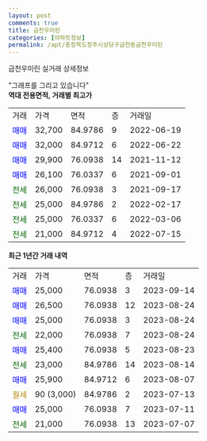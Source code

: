 ```yaml
---
layout: post
comments: true
title: 금천우미린
categories: [아파트정보]
permalink: /apt/충청북도청주시상당구금천동금천우미린
---
```


금천우미린 실거래 상세정보

<script type="text/javascript">
  google.charts.load('current', {'packages':['line', 'corechart']});
  google.charts.setOnLoadCallback(drawChart);

  function drawChart() {
    var data = new google.visualization.DataTable();
    data.addColumn('date', '거래일');
    data.addColumn('number', "매매");
    data.addColumn('number', "전세");
    data.addColumn('number', "전매");

    data.addRows([[new Date(Date.parse("2023-09-14")), 25000, null, null], [new Date(Date.parse("2023-08-24")), 26500, null, null], [new Date(Date.parse("2023-08-24")), 25000, null, null], [new Date(Date.parse("2023-08-24")), null, 22000, null], [new Date(Date.parse("2023-08-23")), 25400, null, null], [new Date(Date.parse("2023-08-14")), null, 23000, null], [new Date(Date.parse("2023-08-07")), 25900, null, null], [new Date(Date.parse("2023-07-13")), null, null, null], [new Date(Date.parse("2023-07-11")), 25000, null, null], [new Date(Date.parse("2023-07-07")), null, 21000, null]]);

    var options = {
      hAxis: {
        format: 'yyyy/MM/dd'
      },    
      lineWidth: 0,
      pointsVisible: true,    
      title: '최근 1년간 유형별 실거래가 분포',
      legend: { position: 'bottom' }
    };

    var formatter = new google.visualization.NumberFormat({pattern:'###,###'} );
    formatter.format(data, 1);
    formatter.format(data, 2);
    
    setTimeout(function() {
        var chart = new google.visualization.LineChart(document.getElementById('columnchart_material'));
        chart.draw(data, (options));
        document.getElementById('loading').style.display = 'none';
    }, 200);
  }
</script>


<div id="loading" style="z-index:20; display: block; margin-left: 0px">"그래프를 그리고 있습니다"</div>
<div id="columnchart_material" style="width: 95%; margin-left: 0px; display: block"></div>
<!-- contents start -->
<b>역대 전용면적, 거래별 최고가</b>
<table class="sortable">
    <tr>
      <td>거래</td>
      <td>가격</td>
      <td>면적</td>
      <td>층</td>
      <td>거래일</td>
    </tr>
        <tr>
          <td><a style="color: blue">매매</a></td>
          <td>32,700</td>
          <td>84.9786</td>
          <td>9</td>
          <td>2022-06-19</td>
        </tr>            <tr>
          <td><a style="color: blue">매매</a></td>
          <td>32,000</td>
          <td>84.9712</td>
          <td>6</td>
          <td>2022-06-22</td>
        </tr>            <tr>
          <td><a style="color: blue">매매</a></td>
          <td>29,900</td>
          <td>76.0938</td>
          <td>14</td>
          <td>2021-11-12</td>
        </tr>            <tr>
          <td><a style="color: blue">매매</a></td>
          <td>26,100</td>
          <td>76.0337</td>
          <td>6</td>
          <td>2021-09-01</td>
        </tr>        
        <tr>
              <td><a style="color: darkgreen">전세</a></td>
              <td>26,000</td>
              <td>76.0938</td>
              <td>3</td>
              <td>2021-09-17</td>
            </tr>            <tr>
              <td><a style="color: darkgreen">전세</a></td>
              <td>25,000</td>
              <td>84.9786</td>
              <td>2</td>
              <td>2022-02-17</td>
            </tr>            <tr>
              <td><a style="color: darkgreen">전세</a></td>
              <td>25,000</td>
              <td>76.0337</td>
              <td>6</td>
              <td>2022-03-06</td>
            </tr>            <tr>
              <td><a style="color: darkgreen">전세</a></td>
              <td>21,000</td>
              <td>84.9712</td>
              <td>4</td>
              <td>2022-07-15</td>
            </tr>        
    
</table>

<b>최근 1년간 거래 내역</b>

<table class="sortable">
    <tr>
      <td>거래</td>
      <td>가격</td>
      <td>면적</td>
      <td>층</td>
      <td>거래일</td>
    </tr>
    <tr>
      <td><a style="color: blue">매매</a></td>
      <td>25,000</td>
      <td>76.0938</td>
      <td>3</td>
      <td>2023-09-14</td>
    </tr>          <tr>
      <td><a style="color: blue">매매</a></td>
      <td>26,500</td>
      <td>76.0938</td>
      <td>12</td>
      <td>2023-08-24</td>
    </tr>          <tr>
      <td><a style="color: blue">매매</a></td>
      <td>25,000</td>
      <td>76.0938</td>
      <td>3</td>
      <td>2023-08-24</td>
    </tr>          <tr>
      <td><a style="color: darkgreen">전세</a></td>
      <td>22,000</td>
      <td>76.0938</td>
      <td>7</td>
      <td>2023-08-24</td>
    </tr>          <tr>
      <td><a style="color: blue">매매</a></td>
      <td>25,400</td>
      <td>76.0938</td>
      <td>5</td>
      <td>2023-08-23</td>
    </tr>          <tr>
      <td><a style="color: darkgreen">전세</a></td>
      <td>23,000</td>
      <td>84.9786</td>
      <td>14</td>
      <td>2023-08-14</td>
    </tr>          <tr>
      <td><a style="color: blue">매매</a></td>
      <td>25,900</td>
      <td>84.9712</td>
      <td>6</td>
      <td>2023-08-07</td>
    </tr>          <tr>
      <td><a style="color: darkgoldenrod">월세</a></td>
      <td>90 (3,000)</td>
      <td>84.9786</td>
      <td>2</td>
      <td>2023-07-13</td>
    </tr>          <tr>
      <td><a style="color: blue">매매</a></td>
      <td>25,000</td>
      <td>76.0938</td>
      <td>7</td>
      <td>2023-07-11</td>
    </tr>          <tr>
      <td><a style="color: darkgreen">전세</a></td>
      <td>21,000</td>
      <td>76.0938</td>
      <td>13</td>
      <td>2023-07-07</td>
    </tr>      </table>
<!-- contents end -->    

